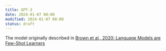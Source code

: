 ```yaml
---
title: GPT-3
date: 2024-01-07 00:00
modified: 2024-01-07 00:00
status: draft
---
```


The model originally described in [Brown et al., 2020: Language Models are Few-Shot Learners](brown-et-al-2020-language-models-are-few-shot-learners.md)
